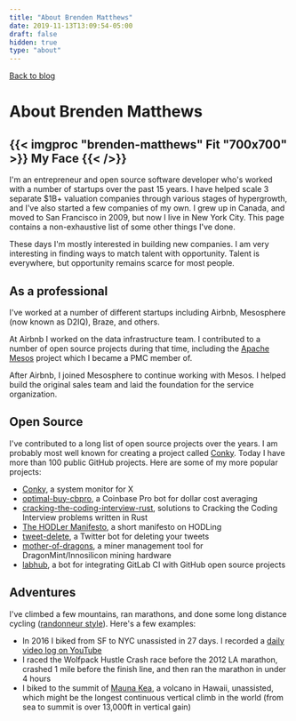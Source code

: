 ```yaml
---
title: "About Brenden Matthews"
date: 2019-11-13T13:09:54-05:00
draft: false
hidden: true
type: "about"
---
```

[Back to blog](/)

# About Brenden Matthews

{{< imgproc "brenden-matthews" Fit "700x700" >}}
My Face
{{< />}}
----------
I'm an entrepreneur and open source software developer who's worked with a number of startups over the past 15 years. I have helped scale 3 separate $1B+ valuation companies through various stages of hypergrowth, and I've also started a few companies of my own. I grew up in Canada, and moved to San Francisco in 2009, but now I live in New York City. This page contains a non-exhaustive list of some other things I've done.

These days I'm mostly interested in building new companies. I am very
interesting in finding ways to match talent with opportunity. Talent is
everywhere, but opportunity remains scarce for most people.

## As a professional

I've worked at a number of different startups including Airbnb, Mesosphere
(now known as D2IQ), Braze, and others.

At Airbnb I worked on the data infrastructure team. I contributed to a number of open source projects during that time, including the [Apache Mesos](https://mesos.apache.org/) project which I became a PMC member of.

After Airbnb, I joined Mesosphere to continue working with Mesos. I helped build the original sales team and laid the foundation for the service organization.

## Open Source

I've contributed to a long list of open source projects over the years. I am probably most well known for creating a project called [Conky](https://github.com/brndnmtthws/conky). Today I have more than 100 public GitHub projects. Here are some of my more popular projects:

* [Conky](https://github.com/brndnmtthws/conky), a system monitor for X
* [optimal-buy-cbpro](https://github.com/brndnmtthws/optimal-buy-cbpro), a Coinbase Pro bot for dollar cost averaging
* [cracking-the-coding-interview-rust](https://github.com/brndnmtthws/cracking-the-coding-interview-rust), solutions to Cracking the Coding Interview problems written in Rust
* [The HODLer Manifesto](https://github.com/brndnmtthws/hodlermanifesto), a short manifesto on HODLing
* [tweet-delete](https://github.com/brndnmtthws/tweet-delete), a Twitter bot for deleting your tweets
* [mother-of-dragons](https://github.com/brndnmtthws/mother-of-dragons), a miner management tool for DragonMint/Innosilicon mining hardware
* [labhub](https://github.com/brndnmtthws/labhub), a bot for integrating GitLab CI with GitHub open source projects

## Adventures

I've climbed a few mountains, ran marathons, and done some long distance cycling ([randonneur style](https://en.wikipedia.org/wiki/Randonneuring)). Here's a few examples:

* In 2016 I biked from SF to NYC unassisted in 27 days. I recorded a [daily video log on YouTube](https://www.youtube.com/playlist?list=PLfHJt4o9-rmCH1J_DTVoNxrnJiaPUNg_O)
* I raced the Wolfpack Hustle Crash race before the 2012 LA marathon, crashed 1 mile before the finish line, and then ran the marathon in under 4 hours
* I biked to the summit of [Mauna Kea](https://en.wikipedia.org/wiki/Mauna_Kea), a volcano in Hawaii, unassisted, which might be the longest continuous vertical climb in the world (from sea to summit is over 13,000ft in vertical gain)
